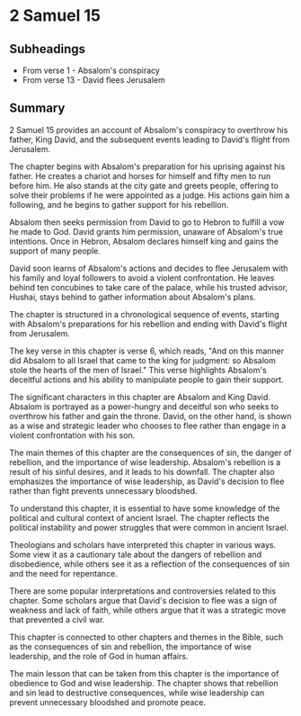 # 2 Samuel 15

## Subheadings

* From verse 1 - Absalom's conspiracy
* From verse 13 - David flees Jerusalem

## Summary

2 Samuel 15 provides an account of Absalom's conspiracy to overthrow his father, King David, and the subsequent events leading to David's flight from Jerusalem.

The chapter begins with Absalom's preparation for his uprising against his father. He creates a chariot and horses for himself and fifty men to run before him. He also stands at the city gate and greets people, offering to solve their problems if he were appointed as a judge. His actions gain him a following, and he begins to gather support for his rebellion.

Absalom then seeks permission from David to go to Hebron to fulfill a vow he made to God. David grants him permission, unaware of Absalom's true intentions. Once in Hebron, Absalom declares himself king and gains the support of many people.

David soon learns of Absalom's actions and decides to flee Jerusalem with his family and loyal followers to avoid a violent confrontation. He leaves behind ten concubines to take care of the palace, while his trusted advisor, Hushai, stays behind to gather information about Absalom's plans.

The chapter is structured in a chronological sequence of events, starting with Absalom's preparations for his rebellion and ending with David's flight from Jerusalem.

The key verse in this chapter is verse 6, which reads, "And on this manner did Absalom to all Israel that came to the king for judgment: so Absalom stole the hearts of the men of Israel." This verse highlights Absalom's deceitful actions and his ability to manipulate people to gain their support.

The significant characters in this chapter are Absalom and King David. Absalom is portrayed as a power-hungry and deceitful son who seeks to overthrow his father and gain the throne. David, on the other hand, is shown as a wise and strategic leader who chooses to flee rather than engage in a violent confrontation with his son.

The main themes of this chapter are the consequences of sin, the danger of rebellion, and the importance of wise leadership. Absalom's rebellion is a result of his sinful desires, and it leads to his downfall. The chapter also emphasizes the importance of wise leadership, as David's decision to flee rather than fight prevents unnecessary bloodshed.

To understand this chapter, it is essential to have some knowledge of the political and cultural context of ancient Israel. The chapter reflects the political instability and power struggles that were common in ancient Israel.

Theologians and scholars have interpreted this chapter in various ways. Some view it as a cautionary tale about the dangers of rebellion and disobedience, while others see it as a reflection of the consequences of sin and the need for repentance.

There are some popular interpretations and controversies related to this chapter. Some scholars argue that David's decision to flee was a sign of weakness and lack of faith, while others argue that it was a strategic move that prevented a civil war.

This chapter is connected to other chapters and themes in the Bible, such as the consequences of sin and rebellion, the importance of wise leadership, and the role of God in human affairs.

The main lesson that can be taken from this chapter is the importance of obedience to God and wise leadership. The chapter shows that rebellion and sin lead to destructive consequences, while wise leadership can prevent unnecessary bloodshed and promote peace.